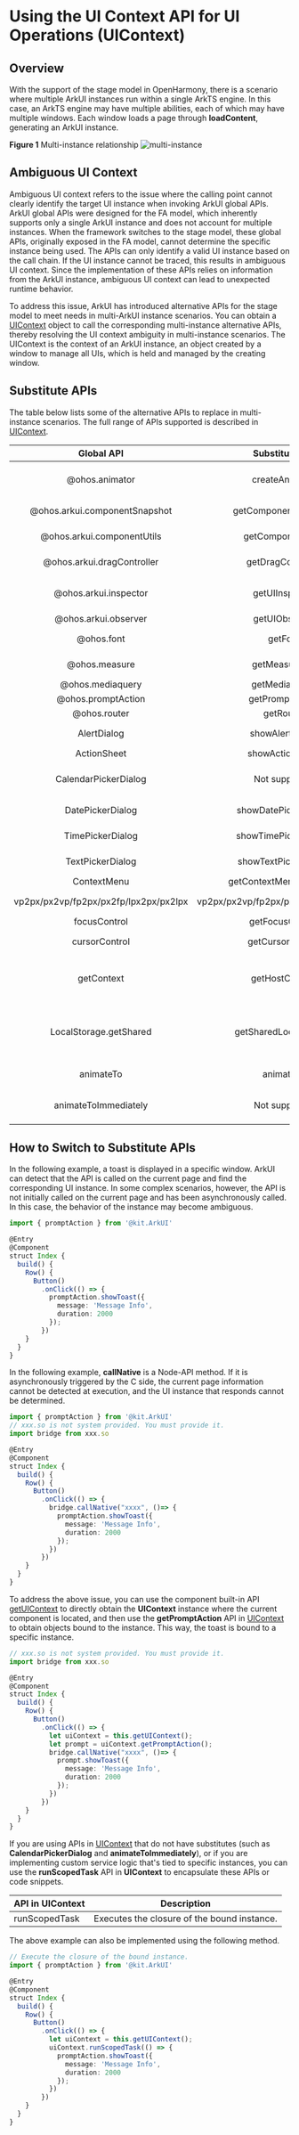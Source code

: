# Using the UI Context API for UI Operations (UIContext)

## Overview

With the support of the stage model in OpenHarmony, there is a scenario where multiple ArkUI instances run within a single ArkTS engine. In this case, an ArkTS engine may have multiple abilities, each of which may have multiple windows. Each window loads a page through **loadContent**, generating an ArkUI instance.

**Figure 1** Multi-instance relationship 
![multi-instance](figures/multi-instance.png)

## Ambiguous UI Context

Ambiguous UI context refers to the issue where the calling point cannot clearly identify the target UI instance when invoking ArkUI global APIs. ArkUI global APIs were designed for the FA model, which inherently supports only a single ArkUI instance and does not account for multiple instances. When the framework switches to the stage model, these global APIs, originally exposed in the FA model, cannot determine the specific instance being used. The APIs can only identify a valid UI instance based on the call chain. If the UI instance cannot be traced, this results in ambiguous UI context. Since the implementation of these APIs relies on information from the ArkUI instance, ambiguous UI context can lead to unexpected runtime behavior.

To address this issue, ArkUI has introduced alternative APIs for the stage model to meet needs in multi-ArkUI instance scenarios. You can obtain a [UIContext](../reference/apis-arkui/arkts-apis-uicontext-uicontext.md) object to call the corresponding multi-instance alternative APIs, thereby resolving the UI context ambiguity in multi-instance scenarios. The UIContext is the context of an ArkUI instance, an object created by a window to manage all UIs, which is held and managed by the creating window.

## Substitute APIs

The table below lists some of the alternative APIs to replace in multi-instance scenarios. The full range of APIs supported is described in [UIContext](../reference/apis-arkui/arkts-apis-uicontext-uicontext.md).

|               Global API               |               Substitute API               |            Description           |
| :-----------------------------------: | :-----------------------------------: | :------------------------: |
|            @ohos.animator             |            createAnimator             |      Custom animation controller.     |
|     @ohos.arkui.componentSnapshot     |         getComponentSnapshot          |          Component snapshot.         |
|      @ohos.arkui.componentUtils       |           getComponentUtils           |         Component utility class.        |
|      @ohos.arkui.dragController       |           getDragController           |         Drag controller.        |
|         @ohos.arkui.inspector         |            getUIInspector             |        Component layout callback.       |
|         @ohos.arkui.observer          |             getUIObserver             |          Observer.         |
|              @ohos.font               |                getFont                |         Custom font registration.        |
|             @ohos.measure             |            getMeasureUtil             |          Text measurement.         |
|           @ohos.mediaquery            |             getMediaQuery             |          Media query.         |
|          @ohos.promptAction           |            getPromptAction            |            Popup.           |
|             @ohos.router              |               getRouter               |          Page routing.         |
|              AlertDialog              |            showAlertDialog            |          Alert dialog box.         |
|              ActionSheet              |            showActionSheet            |        Action sheet.       |
|         CalendarPickerDialog          |                Not supported                |       Calendar picker dialog box.      |
|           DatePickerDialog            |         showDatePickerDialog          |      Date picker dialog box.     |
|           TimePickerDialog            |         showTimePickerDialog          |     Time picker dialog box.    |
|           TextPickerDialog            |         showTextPickerDialog          |     Text picker dialog box.    |
|              ContextMenu              |       getContextMenuController        |          Menu control.         |
| vp2px/px2vp/fp2px/px2fp/lpx2px/px2lpx | vp2px/px2vp/fp2px/px2fp/lpx2px/px2lpx |        Pixel unit conversion.       |
|             focusControl              |            getFocusControl            |          Focus control.         |
|             cursorControl             |           getCursorControl            |          Cursor control.         |
|              getContext               |            getHostContext             | Obtains the context of the current ability.|
|        LocalStorage.getShared         |         getSharedLocalStorage         |  Obtains the storage passed by the current ability. |
|               animateTo               |               animateTo               |          Explicit animation.         |
|         animateToImmediately          |                Not supported                |        Explicit instant animation.       |

## How to Switch to Substitute APIs

In the following example, a toast is displayed in a specific window. ArkUI can detect that the API is called on the current page and find the corresponding UI instance. In some complex scenarios, however, the API is not initially called on the current page and has been asynchronously called. In this case, the behavior of the instance may become ambiguous.

<!--deprecated_code_no_check-->
```ts
import { promptAction } from '@kit.ArkUI'

@Entry
@Component
struct Index {
  build() {
    Row() {
      Button()
        .onClick(() => {
          promptAction.showToast({            
            message: 'Message Info',
            duration: 2000 
          });
        })
    }
  }
}
```
In the following example, **callNative** is a Node-API method. If it is asynchronously triggered by the C side, the current page information cannot be detected at execution, and the UI instance that responds cannot be determined.

<!--deprecated_code_no_check-->
```ts
import { promptAction } from '@kit.ArkUI'
// xxx.so is not system provided. You must provide it.
import bridge from xxx.so

@Entry
@Component
struct Index {
  build() {
    Row() {
      Button()
        .onClick(() => {
          bridge.callNative("xxxx", ()=> {
            promptAction.showToast({            
              message: 'Message Info',
              duration: 2000 
            });
          })
        })
    }
  }
}
```

To address the above issue, you can use the component built-in API [getUIContext](../reference/apis-arkui/arkui-ts/ts-custom-component-api.md#getuicontext) to directly obtain the **UIContext** instance where the current component is located, and then use the **getPromptAction** API in [UIContext](../reference/apis-arkui/arkts-apis-uicontext-uicontext.md) to obtain objects bound to the instance. This way, the toast is bound to a specific instance.
```ts
// xxx.so is not system provided. You must provide it.
import bridge from xxx.so

@Entry
@Component
struct Index {
  build() {
    Row() {
      Button()
        .onClick(() => {
          let uiContext = this.getUIContext();
          let prompt = uiContext.getPromptAction();
          bridge.callNative("xxxx", ()=> {
            prompt.showToast({            
              message: 'Message Info',
              duration: 2000 
            });
          })
        })
    }
  }
}
```

If you are using APIs in [UIContext](../reference/apis-arkui/arkts-apis-uicontext-uicontext.md) that do not have substitutes (such as **CalendarPickerDialog** and **animateToImmediately**), or if you are implementing custom service logic that's tied to specific instances, you can use the **runScopedTask** API in **UIContext** to encapsulate these APIs or code snippets.

| API in UIContext| Description                |
| ------------- | -------------------- |
| runScopedTask | Executes the closure of the bound instance.|

The above example can also be implemented using the following method.

<!--deprecated_code_no_check-->
```ts
// Execute the closure of the bound instance.
import { promptAction } from '@kit.ArkUI'

@Entry
@Component
struct Index {
  build() {
    Row() {
      Button()
        .onClick(() => {
          let uiContext = this.getUIContext();
          uiContext.runScopedTask(() => {
            promptAction.showToast({            
              message: 'Message Info',
              duration: 2000 
            });
          })
        })
    }
  }
}
```
